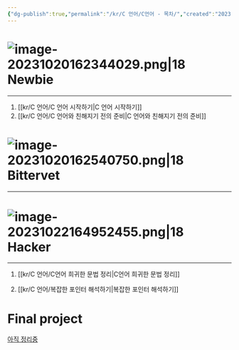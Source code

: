 ```yaml
---
{"dg-publish":true,"permalink":"/kr/C 언어/C언어 - 목차/","created":"2023-03-01"}
---
```





# ![image-20231020162344029.png|18](/img/user/kr/data/icon/%EB%AA%A9%EC%B0%A8/image-20231020162344029.png) Newbie
---------
1. [[kr/C 언어/C 언어 시작하기\|C 언어 시작하기]]
2. [[kr/C 언어/C 언어와 친해지기 전의 준비\|C 언어와 친해지기 전의 준비]]



# ![image-20231020162540750.png|18](/img/user/kr/data/icon/%EB%AA%A9%EC%B0%A8/image-20231020162540750.png) Bittervet
------

# ![image-20231022164952455.png|18](/img/user/kr/C%20%EC%96%B8%EC%96%B4/assets/C%EC%96%B8%EC%96%B4%20-%20%EB%AA%A9%EC%B0%A8/image-20231022164952455.png) Hacker
---------------
1. [[kr/C 언어/C언어 희귀한 문법 정리\|C언어 희귀한 문법 정리]]

1. [[kr/C 언어/복잡한 포인터 해석하기\|복잡한 포인터 해석하기]]


# Final project
[아직 정리중](https://github.com/gangjeuk/Simple-Terminal-Ping-Pong)
